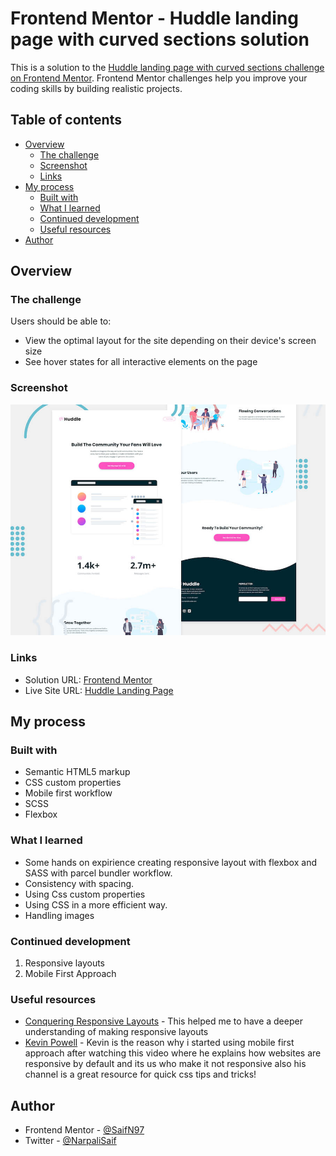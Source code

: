 # Frontend Mentor - Huddle landing page with curved sections solution

This is a solution to the [Huddle landing page with curved sections challenge on Frontend Mentor](https://www.frontendmentor.io/challenges/huddle-landing-page-with-curved-sections-5ca5ecd01e82137ec91a50f2). Frontend Mentor challenges help you improve your coding skills by building realistic projects.

## Table of contents

- [Overview](#overview)
  - [The challenge](#the-challenge)
  - [Screenshot](#screenshot)
  - [Links](#links)
- [My process](#my-process)
  - [Built with](#built-with)
  - [What I learned](#what-i-learned)
  - [Continued development](#continued-development)
  - [Useful resources](#useful-resources)
- [Author](#author)

## Overview

### The challenge

Users should be able to:

- View the optimal layout for the site depending on their device's screen size
- See hover states for all interactive elements on the page

### Screenshot

![Header/intro section for the Huddle landing page with curved sections](src/design/desktop-preview.jpg)

### Links

- Solution URL: [Frontend Mentor](https://www.frontendmentor.io/solutions/mobile-first-css-custom-properties-and-flexbox-d4IK3TKIe)
- Live Site URL: [Huddle Landing Page](https://distracted-booth-c13b35.netlify.app/)

## My process

### Built with

- Semantic HTML5 markup
- CSS custom properties
- Mobile first workflow
- SCSS
- Flexbox

### What I learned

- Some hands on expirience creating responsive layout with flexbox and SASS with parcel bundler workflow.
- Consistency with spacing.
- Using Css custom properties
- Using CSS in a more efficient way.
- Handling images

### Continued development

1. Responsive layouts
1. Mobile First Approach

### Useful resources

- [Conquering Responsive Layouts](https://courses.kevinpowell.co) - This helped me to have a deeper understanding of making responsive layouts
- [Kevin Powell](https://www.youtube.com/watch?v=0ohtVzCSHqs&t=1s) - Kevin is the reason why i started using mobile first approach after watching this video where he explains how websites are responsive by default and its us who make it not responsive also his channel is a great resource for quick css tips and tricks!

## Author

- Frontend Mentor - [@SaifN97](https://www.frontendmentor.io/profile/SaifN97)
- Twitter - [@NarpaliSaif](https://twitter.com/NarpaliSaif)
